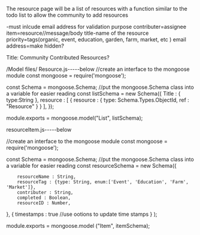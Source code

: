 The resource page will be a list of resources with a function similar to the todo list to allow the community to add resources

-must inlcude email address for validation purpose
contributer=assignee
item=resource//message/body
title-name of the resource
priority=tags(organic, event, education, garden, farm, market, etc )
email address=make hidden?

Title: Community Contributed Resources?

/Model files/
Resource.js-----below
//create an interface to the mongoose module
const mongoose = require('mongoose');

const Schema = mongoose.Schema;
//put the mongoose.Schema class into a variable for easier reading
const listSchema = new Schema({
    Title : { type:String },
    resource : [
        {
        resource : { type: Schema.Types.ObjectId, ref : "Resource" }
        }
        ],
    });

module.exports = mongoose.model("List", listSchema);




resourceItem.js-----below

//create an interface to the mongoose module
const mongoose = require('mongoose');

const Schema = mongoose.Schema;
//put the mongoose.Schema class into a variable for easier reading
const resourceSchema = new Schema({
    
        resourceName : String,
        resourceTag : {type: String, enum:['Event', 'Education', 'Farm', 'Market']},
        contributer : String,
        completed : Boolean,
        resourceID : Number,
},
{
    timestamps : true //use ootions to update time stamps
}
);

module.exports = mongoose.model ("Item", itemSchema);